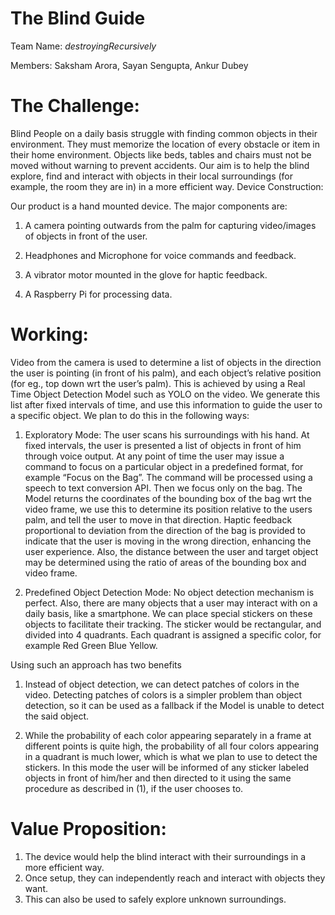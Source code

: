 # The Blind Guide
Team Name: ​_destroyingRecursively_

Members: ​Saksham Arora, Sayan Sengupta, Ankur Dubey

# The Challenge:
Blind People on a daily basis struggle with finding common objects in their environment.
They must memorize the location of every obstacle or item in their home environment.
Objects like beds, tables and chairs must not be moved without warning to prevent
accidents. Our aim is to help the blind explore, find and interact with objects in their local
surroundings (for example, the room they are in) in a more efficient way.
Device Construction:

Our product is a hand mounted device. The major components are:

1) A camera pointing outwards from the palm for capturing video/images of objects in front of
the user.

2) Headphones and Microphone for voice commands and feedback.

3) A vibrator motor mounted in the glove for haptic feedback.
4) A Raspberry Pi for processing data.

# Working:
Video from the camera is used to determine a list of objects in the direction the user is
pointing (in front of his palm), and each object’s relative position (for eg., top down wrt the
user’s palm). This is achieved by using a Real Time Object Detection Model such as YOLO
on the video. We generate this list after fixed intervals of time, and use this information to
guide the user to a specific object. We plan to do this in the following ways:

1) Exploratory Mode​: The user scans his surroundings with his hand. At fixed intervals,
the user is presented a list of objects in front of him through voice output. At any point
of time the user may issue a command to focus on a particular object in a predefined
format, for example “Focus on the Bag”. The command will be processed using a
speech to text conversion API. Then we focus only on the bag. The Model returns the
coordinates of the bounding box of the bag wrt the video frame, we use this to
determine its position relative to the users palm, and tell the user to move in that
direction. Haptic feedback proportional to deviation from the direction of the bag is
provided to indicate that the user is moving in the wrong direction, enhancing the
user experience. Also, the distance between the user and target object may be
determined using the ratio of areas of the bounding box and video frame.

2) Predefined Object Detection Mode​: No object detection mechanism is perfect. Also,
there are many objects that a user may interact with on a daily basis, like a
smartphone. We can place special stickers on these objects to facilitate their
tracking. The sticker would be rectangular, and divided into 4 quadrants. Each
quadrant is assigned a specific color, for example Red Green Blue Yellow.

Using such an approach has two benefits

1) Instead of object detection, we can detect patches of colors in the video. Detecting
patches of colors is a simpler problem than object detection, so it can be used as a
fallback if the Model is unable to detect the said object.

2) While the probability of each color appearing separately in a frame at different points
is quite high, the probability of all four colors appearing in a quadrant is much lower,
which is what we plan to use to detect the stickers.
In this mode the user will be informed of any sticker labeled objects in front of him/her and
then directed to it using the same procedure as described in (1), if the user chooses to.

# Value Proposition:
1) The device would help the blind interact with their surroundings in a more efficient way.
2) Once setup, they can independently reach and interact with objects they want.
3) This can also be used to safely explore unknown surroundings.
